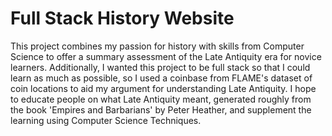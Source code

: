 # Full Stack History Website
This project combines my passion for history with skills from Computer Science to offer a summary assessment of the Late Antiquity era for novice learners. 
Additionally, I wanted this project to be full stack so that I could learn as much as possible, so I used a coinbase from FLAME's dataset of coin locations
to aid my argument for understanding Late Antiquity. I hope to educate people on what Late Antiquity meant, generated roughly from the book 'Empires and Barbarians'
by Peter Heather, and supplement the learning using Computer Science Techniques.
